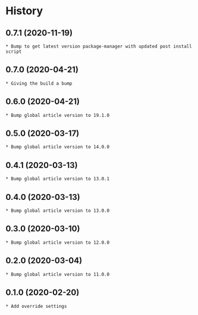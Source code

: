 # History

## 0.7.1 (2020-11-19)
    * Bump to get latest version package-manager with updated post install script

## 0.7.0 (2020-04-21)
    * Giving the build a bump

## 0.6.0 (2020-04-21)
    * Bump global article version to 19.1.0

## 0.5.0 (2020-03-17)
    * Bump global article version to 14.0.0

## 0.4.1 (2020-03-13)
    * Bump global article version to 13.0.1

## 0.4.0 (2020-03-13)
    * Bump global article version to 13.0.0

## 0.3.0 (2020-03-10)
    * Bump global article version to 12.0.0

## 0.2.0 (2020-03-04)
    * Bump global article version to 11.0.0

## 0.1.0 (2020-02-20)
    * Add override settings
